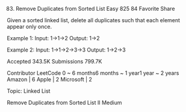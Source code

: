 83. Remove Duplicates from Sorted List
Easy 825 84 Favorite Share

Given a sorted linked list, delete all duplicates such that each element appear only once.

Example 1:
Input: 1->1->2
Output: 1->2

Example 2:
Input: 1->1->2->3->3
Output: 1->2->3

Accepted 343.5K
Submissions 799.7K

Contributor LeetCode
0 ~ 6 months6 months ~ 1 year1 year ~ 2 years
Amazon | 6 Apple | 2 Microsoft | 2

Topic: Linked List

Remove Duplicates from Sorted List II Medium

